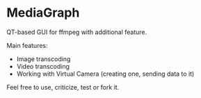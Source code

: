 # MediaGraph
QT-based GUI for ffmpeg with additional feature.

Main features:
 - Image transcoding
 - Video transcoding
 - Working with Virtual Camera (creating one, sending data to it)

Feel free to use, criticize, test or fork it.
